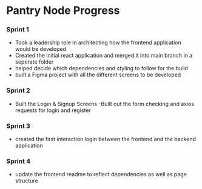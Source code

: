 # Pantry Node Progress 

### Sprint 1
- Took a leadership role in architecting how the frontend application would be developed
- Created the initial react application and merged it into main branch in a seperate folder
- helped decide which dependencies and styling to follow for the build 
- built a Figma project with all the different screens to be developed 
### Sprint 2
- Built the Login & Signup Screens
-Built out the form checking and axios requests for login and register 
### Sprint 3
- created the first interaction login between the frontend and the backend application
### Sprint 4 
- update the frontend readme to reflect dependencies as well as page structure 